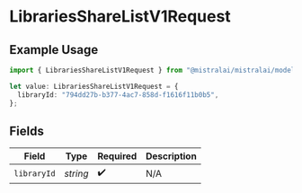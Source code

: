 # LibrariesShareListV1Request

## Example Usage

```typescript
import { LibrariesShareListV1Request } from "@mistralai/mistralai/models/operations";

let value: LibrariesShareListV1Request = {
  libraryId: "794dd27b-b377-4ac7-858d-f1616f11b0b5",
};
```

## Fields

| Field              | Type               | Required           | Description        |
| ------------------ | ------------------ | ------------------ | ------------------ |
| `libraryId`        | *string*           | :heavy_check_mark: | N/A                |